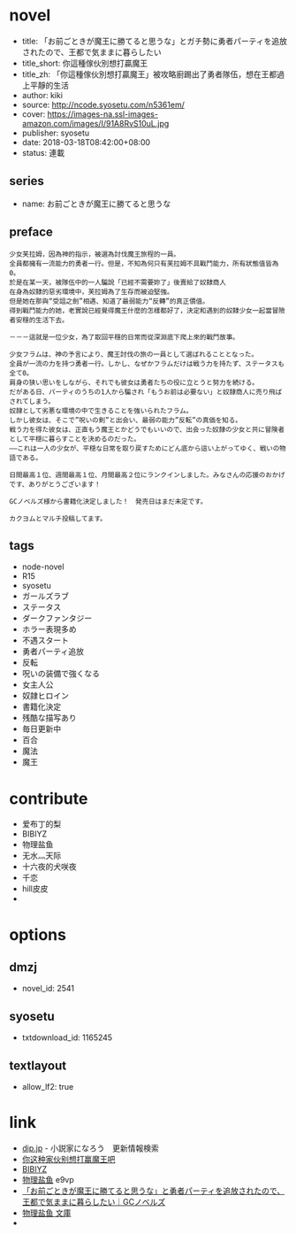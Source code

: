 # novel

- title: 「お前ごときが魔王に勝てると思うな」とガチ勢に勇者パーティを追放されたので、王都で気ままに暮らしたい
- title_short: 你這種傢伙別想打贏魔王
- title_zh: 「你這種傢伙別想打贏魔王」被攻略廚踢出了勇者隊伍，想在王都過上平靜的生活
- author: kiki
- source: http://ncode.syosetu.com/n5361em/
- cover: https://images-na.ssl-images-amazon.com/images/I/91A8RvS10uL.jpg
- publisher: syosetu
- date: 2018-03-18T08:42:00+08:00
- status: 連載

## series

- name: お前ごときが魔王に勝てると思うな

## preface


```
少女芙拉姆，因為神的指示，被選為討伐魔王旅程的一員。
全員都擁有一流能力的勇者一行。但是，不知為何只有芙拉姆不具戰鬥能力，所有狀態值皆為0。
於是在某一天，被隊伍中的一人騙說「已經不需要妳了」後賣給了奴隸商人
在身為奴隸的惡劣環境中，芙拉姆為了生存而被迫堅強。
但是她在那與“受詛之劍”相遇、知道了最弱能力“反轉”的真正價值。
得到戰鬥能力的她，老實說已經覺得魔王什麼的怎樣都好了，決定和遇到的奴隸少女一起當冒險者安穩的生活下去。

－－－這就是一位少女，為了取回平穩的日常而從深淵底下爬上來的戰鬥故事。

少女フラムは、神の予言により、魔王討伐の旅の一員として選ばれることとなった。
全員が一流の力を持つ勇者一行。しかし、なぜかフラムだけは戦う力を持たず、ステータスも全て0。
肩身の狭い思いをしながら、それでも彼女は勇者たちの役に立とうと努力を続ける。
だがある日、パーティのうちの1人から騙され「もうお前は必要ない」と奴隷商人に売り飛ばされてしまう。
奴隷として劣悪な環境の中で生きることを強いられたフラム。
しかし彼女は、そこで”呪いの剣”と出会い、最弱の能力”反転”の真価を知る。
戦う力を得た彼女は、正直もう魔王とかどうでもいいので、出会った奴隷の少女と共に冒険者として平穏に暮らすことを決めるのだった。
――これは一人の少女が、平穏な日常を取り戻すためにどん底から這い上がってゆく、戦いの物語である。

日間最高１位、週間最高１位、月間最高２位にランクインしました。みなさんの応援のおかげです、ありがとうございます！

GCノベルズ様から書籍化決定しました！　発売日はまだ未定です。

カクヨムとマルチ投稿してます。
```

## tags

- node-novel
- R15
- syosetu
- ガールズラブ
- ステータス
- ダークファンタジー
- ホラー表現多め
- 不遇スタート
- 勇者パーティ追放
- 反転
- 呪いの装備で強くなる
- 女主人公
- 奴隷ヒロイン
- 書籍化決定
- 残酷な描写あり
- 毎日更新中
- 百合
- 魔法
- 魔王

# contribute

- 爱布丁的梨
- BIBIYZ
- 物理盐鱼
- 无水灬天际
- 十六夜的犬咲夜
- 千恋
- hill皮皮
- 

# options

## dmzj

- novel_id: 2541

## syosetu

- txtdownload_id: 1165245

## textlayout

- allow_lf2: true

# link

- [dip.jp](https://narou.dip.jp/search.php?text=n5361em&novel=all&genre=all&new_genre=all&length=0&down=0&up=100) - 小説家になろう　更新情報検索
- [你这种家伙别想打赢魔王吧](https://tieba.baidu.com/f?kw=%E4%BD%A0%E8%BF%99%E7%A7%8D%E5%AE%B6%E4%BC%99%E5%88%AB%E6%83%B3%E6%89%93%E8%B5%A2%E9%AD%94%E7%8E%8B&ie=utf-8 "你这种家伙别想打赢魔王")
- [BIBIYZ](https://mega.nz/#F!x4JwDAgR!DMz0X522W7WsarvaKbPyhQ)
- [物理盐鱼](https://pan.baidu.com/s/1R3f2qxCEQZ61m_x4AYhlVQ) e9vp
- [「お前ごときが魔王に勝てると思うな」と勇者パーティを追放されたので、王都で気ままに暮らしたい｜GCノベルズ](http://micromagazine.net/gcn/omaegotokiga/)
- [物理盐鱼 文庫](https://tieba.baidu.com/p/5853088454)
- 


